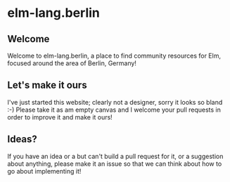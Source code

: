# elm-lang.berlin

## Welcome

Welcome to elm-lang.berlin, a place to find community resources for
Elm, focused around the area of Berlin, Germany!

## Let's make it ours

I've just started this website; clearly not a designer, sorry it
looks so bland :-) Please take it as am empty canvas and I welcome
your pull requests in order to improve it and make it ours!

## Ideas?

If you have an idea or a but can't build a pull request for it,
or a suggestion about anything, please make it an issue so that we
can think about how to go about implementing it!
